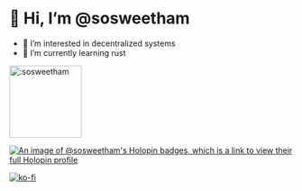 # 👋 Hi, I’m @sosweetham
<div>
<p align=left>
  
- 👀 I’m interested in decentralized systems
- 🌱 I’m currently learning rust
  
</p>
<img height="128px" src="https://count.getloli.com/@:sosweetham?theme=miku" alt=":sosweetham" />  
</div>

[![An image of @sosweetham's Holopin badges, which is a link to view their full Holopin profile](https://holopin.me/sosweetham)](https://holopin.io/@sosweetham)

[![ko-fi](https://ko-fi.com/img/githubbutton_sm.svg)](https://ko-fi.com/A0A0SBA40)

<!---
sosweetham/sosweetham is a ✨ special ✨ repository because its `README.md` (this file) appears on your GitHub profile.
You can click the Preview link to take a look at your changes.
--->
